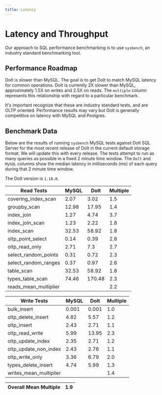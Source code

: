 ```yaml
---
title: Latency
---
```


# Latency and Throughput

Our approach to SQL performance benchmarking is to use `sysbench`, an
industry standard benchmarking tool.

## Performance Roadmap

Dolt is slower than MySQL. The goal is to get Dolt to match 
MySQL latency for common operations. Dolt is currently 2X slower 
than MySQL, approximately 1.5X on writes and 2.5X on reads. The 
`multiple` column represents this relationship with regard to a 
particular benchmark.

It's important recognize that these are industry standard tests, and
are OLTP oriented. Performance results may vary but Dolt is 
generally competitive on latency with MySQL and Postgres.

## Benchmark Data

Below are the results of running `sysbench` MySQL tests against Dolt
SQL Server for the most recent release of Dolt in the current default 
storage format. We will update this with every release. The tests 
attempt to run as many queries as possible in a fixed 2 minute time 
window. The `Dolt` and `MySQL` columns show the median latency in 
milliseconds (ms) of each query during that 2 minute time window.

The Dolt version is `1.18.0`.

<!-- START___DOLT___LATENCY_RESULTS_TABLE -->
|       Read Tests        | MySQL |  Dolt  | Multiple |
|-------------------------|-------|--------|----------|
| covering\_index\_scan   |  2.07 |   3.02 |      1.5 |
| groupby\_scan           | 12.98 |  17.95 |      1.4 |
| index\_join             |  1.27 |   4.74 |      3.7 |
| index\_join\_scan       |  1.23 |   2.22 |      1.8 |
| index\_scan             | 32.53 |  58.92 |      1.8 |
| oltp\_point\_select     |  0.14 |   0.39 |      2.8 |
| oltp\_read\_only        |  2.71 |    7.3 |      2.7 |
| select\_random\_points  |  0.31 |   0.72 |      2.3 |
| select\_random\_ranges  |  0.37 |   0.97 |      2.6 |
| table\_scan             | 32.53 |  58.92 |      1.8 |
| types\_table\_scan      | 74.46 | 170.48 |      2.3 |
| reads\_mean\_multiplier |       |        |      2.2 |

|       Write Tests        | MySQL | Dolt  | Multiple |
|--------------------------|-------|-------|----------|
| bulk\_insert             | 0.001 | 0.001 |      1.0 |
| oltp\_delete\_insert     |  4.82 |  5.57 |      1.2 |
| oltp\_insert             |  2.43 |  2.71 |      1.1 |
| oltp\_read\_write        |  5.99 | 13.95 |      2.3 |
| oltp\_update\_index      |  2.35 |  2.71 |      1.2 |
| oltp\_update\_non\_index |  2.43 |  2.76 |      1.1 |
| oltp\_write\_only        |  3.36 |  6.79 |      2.0 |
| types\_delete\_insert    |  4.74 |  5.99 |      1.3 |
| writes\_mean\_multiplier |       |       |      1.4 |

| Overall Mean Multiple | 1.9 |
|-----------------------|-----|
<!-- END___DOLT___LATENCY_RESULTS_TABLE -->
<br/>
